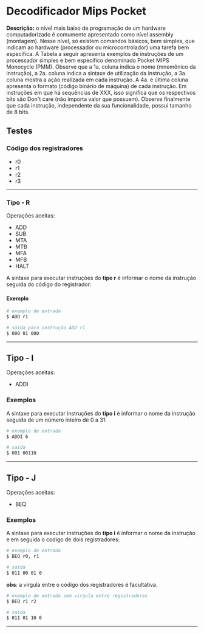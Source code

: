 # Decodificador Mips Pocket


**Descrição:** o nível mais baixo de programação de um hardware computadorizado é comumente apresentado como nível assembly (montagem). Nesse nível, só existem comandos básicos, bem simples, que indicam ao hardware (processador ou microcontrolador) uma tarefa bem específica. A Tabela a seguir apresenta exemplos de instruções de um processador simples e bem específico denominado Pocket MIPS Monocycle (PMM).  Observe que a 1a. coluna indica o nome (mnemônico da instrução), a 2a. coluna indica a sintaxe de utilização da instrução, a 3a. coluna mostra a ação realizada em cada instrução. A 4a. e última coluna apresenta o formato (código binário de máquina) de cada instrução. Em instruções em que há sequências de XXX, isso significa que os respectivos bits são Don't care (não importa valor que possuem). Observe finalmente que cada instrução, independente da sua funcionalidade, possui tamanho de 8 bits.

## Testes
### Código dos registradores
- r0
- r1
- r2
- r3
___

### Tipo - R
Operações aceitas:
- ADD
- SUB
- MTA
- MTB
- MFA
- MFB
- HALT

A sintaxe para executar instruções do **tipo r** é informar o nome da instrução seguida do código do registrador:
#### Exemplo
```bash
# exemplo de entrada 
$ ADD r1
```
```bash
# saída para instrução ADD r1
$ 000 01 000
```
___

## Tipo - I
Operações aceitas:
- ADDI
### Exemplos
A sintaxe para executar instruções do **tipo i** é informar o nome da instrução seguida de um número inteiro de 0 a 31:
```bash
# exemplo de entrada 
$ ADDI 6
```
```bash
# saída 
$ 001 00110
```
___

## Tipo - J
Operações aceitas:
- BEQ
### Exemplos
A sintaxe para executar instruções do **tipo i** é informar o nome da instrução e em seguida o codigo de dois registradores:
```bash
# exemplo de entrada 
$ BEQ r0, r1
```
```bash
# saída 
$ 011 00 01 0
```
**obs**: a virgula entre o código dos registradores é facultativa.  

```bash
# exemplo de entrada sem virgula entre registradores
$ BEQ r1 r2
```

```bash
# saída 
$ 011 01 10 0
```
___
